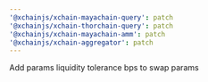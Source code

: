 ```yaml
---
'@xchainjs/xchain-mayachain-query': patch
'@xchainjs/xchain-thorchain-query': patch
'@xchainjs/xchain-mayachain-amm': patch
'@xchainjs/xchain-aggregator': patch
---
```


Add params liquidity tolerance bps to swap params
